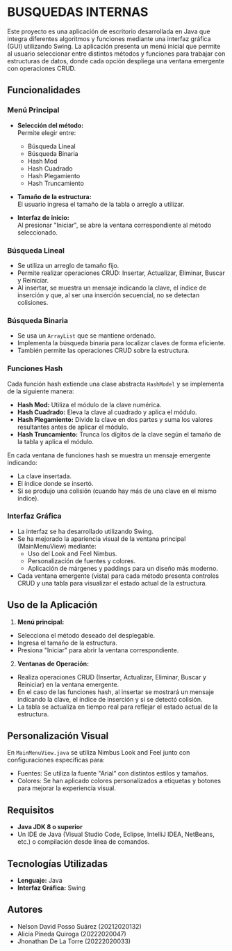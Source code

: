 # BUSQUEDAS INTERNAS

Este proyecto es una aplicación de escritorio desarrollada en Java que integra diferentes algoritmos y funciones mediante una interfaz gráfica (GUI) utilizando Swing. La aplicación presenta un menú inicial que permite al usuario seleccionar entre distintos métodos y funciones para trabajar con estructuras de datos, donde cada opción despliega una ventana emergente con operaciones CRUD.


## Funcionalidades

### Menú Principal
- **Selección del método:**  
  Permite elegir entre:
  - Búsqueda Lineal
  - Búsqueda Binaria
  - Hash Mod
  - Hash Cuadrado
  - Hash Plegamiento
  - Hash Truncamiento

- **Tamaño de la estructura:**  
  El usuario ingresa el tamaño de la tabla o arreglo a utilizar.  
- **Interfaz de inicio:**  
  Al presionar "Iniciar", se abre la ventana correspondiente al método seleccionado.

### Búsqueda Lineal
- Se utiliza un arreglo de tamaño fijo.
- Permite realizar operaciones CRUD: Insertar, Actualizar, Eliminar, Buscar y Reiniciar.
- Al insertar, se muestra un mensaje indicando la clave, el índice de inserción y que, al ser una inserción secuencial, no se detectan colisiones.

### Búsqueda Binaria
- Se usa un `ArrayList` que se mantiene ordenado.
- Implementa la búsqueda binaria para localizar claves de forma eficiente.
- También permite las operaciones CRUD sobre la estructura.

### Funciones Hash
Cada función hash extiende una clase abstracta `HashModel` y se implementa de la siguiente manera:
- **Hash Mod:** Utiliza el módulo de la clave numérica.
- **Hash Cuadrado:** Eleva la clave al cuadrado y aplica el módulo.
- **Hash Plegamiento:** Divide la clave en dos partes y suma los valores resultantes antes de aplicar el módulo.
- **Hash Truncamiento:** Trunca los dígitos de la clave según el tamaño de la tabla y aplica el módulo.

En cada ventana de funciones hash se muestra un mensaje emergente indicando:
- La clave insertada.
- El índice donde se insertó.
- Si se produjo una colisión (cuando hay más de una clave en el mismo índice).

### Interfaz Gráfica
- La interfaz se ha desarrollado utilizando Swing.
- Se ha mejorado la apariencia visual de la ventana principal (MainMenuView) mediante:
  - Uso del Look and Feel Nimbus.
  - Personalización de fuentes y colores.
  - Aplicación de márgenes y paddings para un diseño más moderno.
- Cada ventana emergente (vista) para cada método presenta controles CRUD y una tabla para visualizar el estado actual de la estructura.

## Uso de la Aplicación

1. **Menú principal:**
  - Selecciona el método deseado del desplegable.
  - Ingresa el tamaño de la estructura.
  - Presiona "Iniciar" para abrir la ventana correspondiente.

2. **Ventanas de Operación:**
  - Realiza operaciones CRUD (Insertar, Actualizar, Eliminar, Buscar y Reiniciar) en la ventana emergente.
  - En el caso de las funciones hash, al insertar se mostrará un mensaje indicando la clave, el índice de inserción y si se detectó colisión.
  - La tabla se actualiza en tiempo real para reflejar el estado actual de la estructura.

## Personalización Visual

En `MainMenuView.java` se utiliza Nimbus Look and Feel junto con configuraciones específicas para:

- Fuentes: Se utiliza la fuente "Arial" con distintos estilos y tamaños.
- Colores: Se han aplicado colores personalizados a etiquetas y botones para mejorar la experiencia visual.

## Requisitos

- **Java JDK 8 o superior**
- Un IDE de Java (Visual Studio Code, Eclipse, IntelliJ IDEA, NetBeans, etc.) o compilación desde línea de comandos.

## Tecnologías Utilizadas

- **Lenguaje:** Java
- **Interfaz Gráfica:** Swing


## Autores

- Nelson David Posso Suárez (20212020132)
- Alicia Pineda Quiroga (20222020047)
- Jhonathan De La Torre (20222020033)
